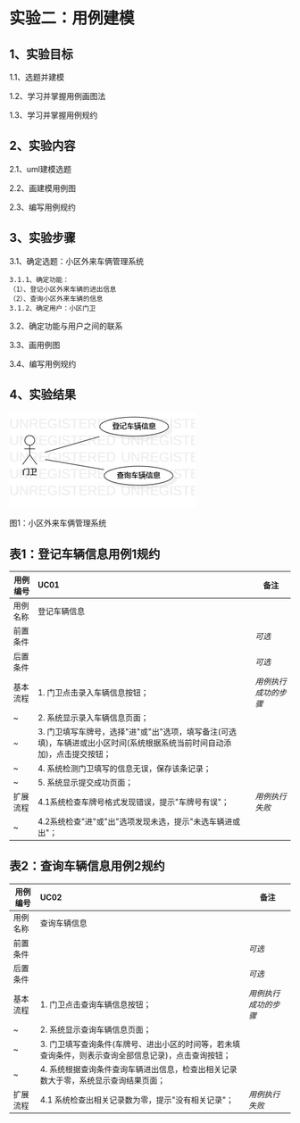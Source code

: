 # 实验二：用例建模

## 1、实验目标

1.1、选题并建模

1.2、学习并掌握用例画图法

1.3、学习并掌握用例规约

## 2、实验内容

2.1、uml建模选题

2.2、画建模用例图

2.3、编写用例规约

## 3、实验步骤

3.1、确定选题：小区外来车俩管理系统

    3.1.1、确定功能：
    （1）、登记小区外来车辆的进出信息
    （2）、查询小区外来车辆的信息
    3.1.2、确定用户：小区门卫

3.2、确定功能与用户之间的联系

3.3、画用例图

3.4、编写用例规约

## 4、实验结果

![用例图](./lab2_UseCaseDiagram.png)

图1：小区外来车俩管理系统

## 表1：登记车辆信息用例1规约  

用例编号  | UC01 | 备注  
-|:-|-  
用例名称  | 登记车辆信息  |   
前置条件  |      | *可选*   
后置条件  |      | *可选*   
基本流程  | 1. 门卫点击录入车辆信息按钮；  |*用例执行成功的步骤*    
~| 2. 系统显示录入车辆信息页面；  |   
~| 3. 门卫填写车牌号，选择"进"或"出"选项，填写备注(可选填)，车辆进或出小区时间(系统根据系统当前时间自动添加)，点击提交按钮；  |   
~| 4. 系统检测门卫填写的信息无误，保存该条记录；   |   
~| 5. 系统显示提交成功页面；  |  
扩展流程  | 4.1系统检查车牌号格式发现错误，提示"车牌号有误"；   |*用例执行失败*    
~| 4.2系统检查"进"或"出"选项发现未选，提示"未选车辆进或出"；   |  



## 表2：查询车辆信息用例2规约  

用例编号  | UC02 | 备注  
-|:-|-  
用例名称  | 查询车辆信息  |   
前置条件  |      | *可选*   
后置条件  |      | *可选*   
基本流程  | 1. 门卫点击查询车辆信息按钮；  |*用例执行成功的步骤*    
~| 2. 系统显示查询车辆信息页面；  |   
~| 3. 门卫填写查询条件(车牌号、进出小区的时间等，若未填查询条件，则表示查询全部信息记录)，点击查询按钮；  |   
~| 4. 系统根据查询条件查询车辆进出信息，检查出相关记录数大于零，系统显示查询结果页面；   |   
扩展流程  | 4.1 系统检查出相关记录数为零，提示"没有相关记录"；  |*用例执行失败*      
